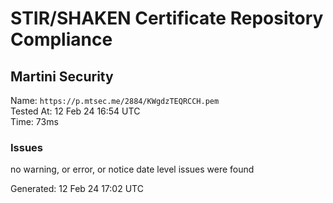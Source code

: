 # STIR/SHAKEN Certificate Repository Compliance

## Martini Security

Name: `https://p.mtsec.me/2884/KWgdzTEQRCCH.pem`\
Tested At: 12 Feb 24 16:54 UTC\
Time: 73ms

### Issues

no warning, or error, or notice date level issues were found

Generated: 12 Feb 24 17:02 UTC